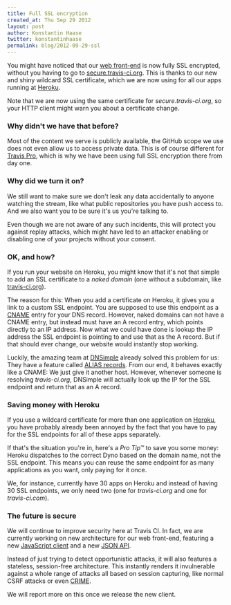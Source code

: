 ```yaml
---
title: Full SSL encryption
created_at: Thu Sep 29 2012
layout: post
author: Konstantin Haase
twitter: konstantinhaase
permalink: blog/2012-09-29-ssl
---
```


You might have noticed that our [web front-end](https://travis-ci.org) is now fully SSL encrypted, without you having to go to [secure.travis-ci.org](https://secure.travis-ci.org). This is thanks to our new and shiny wildcard SSL certificate, which we are now using for all our apps running at [Heroku](http://www.heroku.com/).

Note that we are now using the same certificate for *secure.travis-ci.org*, so your HTTP client might warn you about a certificate change.

### Why didn't we have that before?

Most of the content we serve is publicly available, the GitHub scope we use does not even allow us to access private data. This is of course different for [Travis Pro](http://travis-ci.com), which is why we have been using full SSL encryption there from day one.

### Why did we turn it on?

We still want to make sure we don't leak any data accidentally to anyone watching the stream, like what public repositories you have push access to. And we also want you to be sure it's us you're talking to.

Even though we are not aware of any such incidents, this will protect you against replay attacks, which might have led to an attacker enabling or disabling one of your projects without your consent.

### OK, and how?

If you run your website on Heroku, you might know that it's not that simple to add an SSL certificate to a *naked domain* (one without a subdomain, like [travis-ci.org](https://travis-ci.org)).

The reason for this: When you add a certificate on Heroku, it gives you a link to a custom SSL endpoint. You are supposed to use this endpoint as a [CNAME](http://en.wikipedia.org/wiki/CNAME) entry for your DNS record. However, naked domains can not have a CNAME entry, but instead must have an A record entry, which points directly to an IP address. Now what we could have done is lookup the IP address the SSL endpoint is pointing to and use that as the A record. But if that should ever change, our website would instantly stop working.

Luckily, the amazing team at [DNSimple](https://dnsimple.com) already solved this problem for us: They have a feature called [ALIAS records](http://blog.dnsimple.com/zone-apex-naked-domain-alias-that-works/). From our end, it behaves exactly like a CNAME: We just give it another host. However, whenever someone is resolving *travis-ci.org*, DNSimple will actually look up the IP for the SSL endpoint and return that as an A record.

### Saving money with Heroku

If you use a wildcard certificate for more than one application on [Heroku](http://heroku.com), you have probably already been annoyed by the fact that you have to pay for the SSL endpoints for all of these apps separately.

If that's the situation you're in, here's a *Pro Tip™* to save you some money: Heroku dispatches to the correct Dyno based on the domain name, not the SSL endpoint. This means you can reuse the same endpoint for as many applications as you want, only paying for it once.

We, for instance, currently have 30 apps on Heroku and instead of having 30 SSL endpoints, we only need two (one for *travis-ci.org* and one for *travis-ci.com*).

### The future is secure

We will continue to improve security here at Travis CI. In fact, we are currently working on new architecture for our web front-end, featuring a new [JavaScript client](https://github.com/travis-ci/travis-ember) and a new [JSON API](https://github.com/travis-ci/travis-api).

Instead of just trying to detect opportunistic attacks, it will also features a stateless, session-free architecture. This instantly renders it invulnerable against a whole range of attacks all based on session capturing, like normal CSRF attacks or even [CRIME](http://arstechnica.com/security/2012/09/many-ways-to-break-ssl-with-crime-attacks-experts-warn/).

We will report more on this once we release the new client.